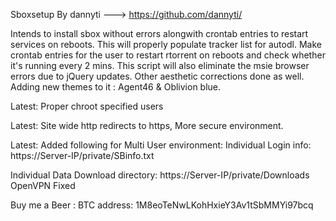 Sboxsetup
By dannyti ---> https://github.com/dannyti/


Intends to install sbox without errors alongwith crontab entries to restart services on reboots. 
This will properly populate tracker list for autodl. Make crontab entries for the user to restart rtorrent on reboots and check whether it's running every 2 mins. 
This script will also eliminate the msie browser errors due to jQuery updates. 
Other aesthetic corrections done as well.
Adding new themes to it : Agent46 & Oblivion blue.

Latest: Proper chroot specified users 


Latest: Site wide http redirects to https, More secure environment.


Latest: Added following for Multi User environment: 
Individual Login info:  https://Server-IP/private/SBinfo.txt 


Individual Data Download directory:  https://Server-IP/private/Downloads
OpenVPN Fixed

Buy me a Beer : BTC address: 1M8eoTeNwLKohHxieY3Av1tSbMMYi97bcq
